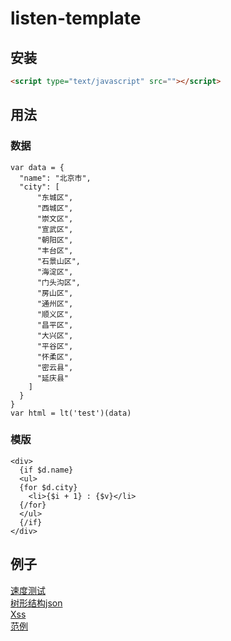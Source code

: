 # listen-template

## 安装
```html
<script type="text/javascript" src=""></script>
```

## 用法
### 数据
```
var data = {
  "name": "北京市",
  "city": [
      "东城区",
      "西城区",
      "崇文区",
      "宣武区",
      "朝阳区",
      "丰台区",
      "石景山区",
      "海淀区",
      "门头沟区",
      "房山区",
      "通州区",
      "顺义区",
      "昌平区",
      "大兴区",
      "平谷区",
      "怀柔区",
      "密云县",
      "延庆县"
    ]
  }
}
var html = lt('test')(data)
```

### 模版
```
<div>
  {if $d.name}
  <ul>
  {for $d.city}
    <li>{$i + 1} : {$v}</li>
  {/for}
  </ul>
  {/if}
</div>
```

## 例子
[速度测试](https://listen80.github.io/listen-template/examples/speed_test/)  
[树形结构json](https://listen80.github.io/listen-template/examples/json/)  
[Xss](https://listen80.github.io/listen-template/examples/escape.html)  
[范例](https://listen80.github.io/listen-template/examples/easy.html)  